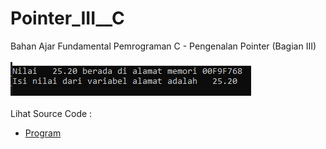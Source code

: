 # Pointer_III__C
Bahan Ajar Fundamental Pemrograman C - Pengenalan Pointer (Bagian III)<br><br>
<img src="https://github.com/RizkyKhapidsyah/Pointer_III__C/blob/master/Pointer_III__C/result/001.PNG"><br><br>
Lihat Source Code : <br>
- <a href="https://github.com/RizkyKhapidsyah/Pointer_III__C/blob/master/Pointer_III__C/Source.c">Program</a>

